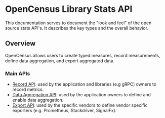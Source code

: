 # OpenCensus Library Stats API
This documentation serves to document the "look and feel" of the open source stats API's. It 
describes the key types and the overall behavior.

## Overview
OpenCensus allows users to create typed measures, record measurements, define data aggregation, and
export aggregated data.

### Main APIs
* [Record API](Record.md): used by the application and libraries (e.g gRPC) owners to record 
metrics.
* [Data Aggregation API](DataAggregation.md): used by the application owners to define and enable
data aggregation.
* [Export API](Export.md): used by the specific vendors to define vendor specific exporters (e.g.
Prometheus, Stackdriver, SignalFx).
